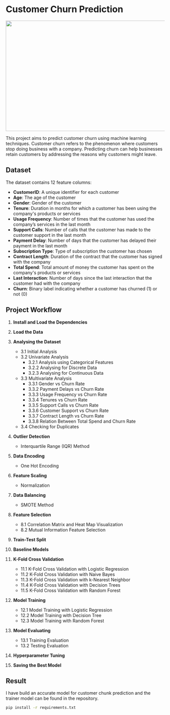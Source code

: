 # Customer Churn Prediction


<img src="https://github.com/Vindyani1999/My-React-Projects/assets/145743416/7f6bca58-8409-4a32-847d-263ecf97d428" width="1000px" height="350px"/>

This project aims to predict customer churn using machine learning techniques. Customer churn refers to the phenomenon where customers stop doing business with a company. Predicting churn can help businesses retain customers by addressing the reasons why customers might leave.

## Dataset

The dataset contains 12 feature columns:

- **CustomerID**: A unique identifier for each customer
- **Age**: The age of the customer
- **Gender**: Gender of the customer
- **Tenure**: Duration in months for which a customer has been using the company's products or services
- **Usage Frequency**: Number of times that the customer has used the company’s services in the last month
- **Support Calls**: Number of calls that the customer has made to the customer support in the last month
- **Payment Delay**: Number of days that the customer has delayed their payment in the last month
- **Subscription Type**: Type of subscription the customer has chosen
- **Contract Length**: Duration of the contract that the customer has signed with the company
- **Total Spend**: Total amount of money the customer has spent on the company's products or services
- **Last Interaction**: Number of days since the last interaction that the customer had with the company
- **Churn**: Binary label indicating whether a customer has churned (1) or not (0)

## Project Workflow

1. **Install and Load the Dependencies**

2. **Load the Data**

3. **Analysing the Dataset**
    - 3.1 Initial Analysis
    - 3.2 Univariate Analysis
        - 3.2.1 Analysis using Categorical Features
        - 3.2.2 Analysing for Discrete Data
        - 3.2.3 Analysing for Continuous Data
    - 3.3 Multivariate Analysis
        - 3.3.1 Gender vs Churn Rate
        - 3.3.2 Payment Delays vs Churn Rate
        - 3.3.3 Usage Frequency vs Churn Rate
        - 3.3.4 Tenures vs Churn Rate
        - 3.3.5 Support Calls vs Churn Rate
        - 3.3.6 Customer Support vs Churn Rate
        - 3.3.7 Contract Length vs Churn Rate
        - 3.3.8 Relation Between Total Spend and Churn Rate
    - 3.4 Checking for Duplicates

4. **Outlier Detection**
    - Interquartile Range (IQR) Method

5. **Data Encoding**
    - One Hot Encoding

6. **Feature Scaling**
    - Normalization

7. **Data Balancing**
    - SMOTE Method

8. **Feature Selection**
    - 8.1 Correlation Matrix and Heat Map Visualization
    - 8.2 Mutual Information Feature Selection

9. **Train-Test Split**

10. **Baseline Models**

11. **K-Fold Cross Validation**
    - 11.1 K-Fold Cross Validation with Logistic Regression
    - 11.2 K-Fold Cross Validation with Naive Bayes
    - 11.3 K-Fold Cross Validation with k-Nearest Neighbor
    - 11.4 K-Fold Cross Validation with Decision Trees
    - 11.5 K-Fold Cross Validation with Random Forest

12. **Model Training**
    - 12.1 Model Training with Logistic Regression
    - 12.2 Model Training with Decision Tree
    - 12.3 Model Training with Random Forest

13. **Model Evaluating**
    - 13.1 Training Evaluation
    - 13.2 Testing Evaluation

14. **Hyperparameter Tuning**

15. **Saving the Best Model**

## Result

I have build an accurate model for customer chunk prediction and the trainer model can be found in the repository.



```bash
pip install -r requirements.txt
